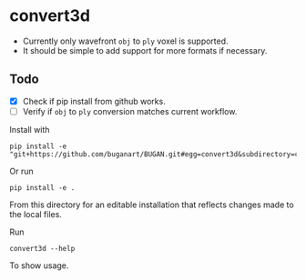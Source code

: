 # convert3d

- Currently only wavefront `obj` to `ply` voxel is supported.
- It should be simple to add support for more formats if necessary.

## Todo

- [x] Check if pip install from github works.
- [ ] Verify if `obj` to `ply` conversion matches current workflow.

Install with

    pip install -e "git+https://github.com/buganart/BUGAN.git#egg=convert3d&subdirectory=convert3d"

Or run

    pip install -e .

From this directory for an editable installation that reflects changes made to the local files.

Run

    convert3d --help

To show usage.
